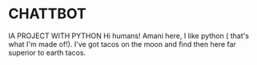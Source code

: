 # CHATTBOT
 IA PROJECT WITH PYTHON
Hi humans!
Amani here, I like python ( that's what I'm made of!).
I've got tacos on the moon and find then here far superior to earth tacos.
